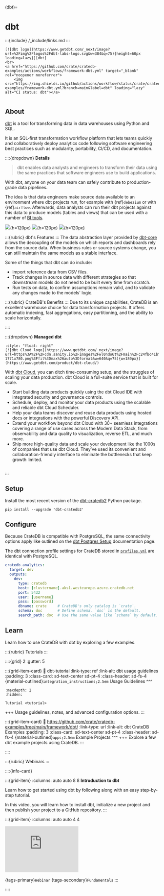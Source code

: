 (dbt)=
# dbt

:::{include} /_include/links.md
:::

```{div} .float-right .text-right
[![dbt logo](https://www.getdbt.com/_next/image?url=%2Fimg%2Flogos%2Fdbt-labs-logo.svg&w=384&q=75){height=60px loading=lazy}][dbt]
<br>
<a href="https://github.com/crate/cratedb-examples/actions/workflows/framework-dbt.yml" target="_blank" rel="noopener noreferrer">
    <img src="https://img.shields.io/github/actions/workflow/status/crate/cratedb-examples/framework-dbt.yml?branch=main&label=dbt" loading="lazy" alt="CI status: dbt"></a>
```
```{div} .clearfix
```

## About

[dbt] is a tool for transforming data in data warehouses using Python and SQL.

It is an SQL‑first transformation workflow platform that lets teams quickly and
collaboratively deploy analytics code following software engineering best practices
such as modularity, portability, CI/CD, and documentation.

::::{dropdown} **Details**

> dbt enables data analysts and engineers to transform their data using the same
> practices that software engineers use to build applications.

With dbt, anyone on your data team can safely contribute to production-grade data
pipelines.

The idea is that data engineers make source data available to an environment where
dbt projects run, for example with {ref}`debezium` or with {ref}`airflow`.
Afterwards, data analysts can run their dbt projects against this data to produce models
(tables and views) that can be used with a number of [BI tools](#bi-tools).

![](https://www.getdbt.com/_next/image?url=https%3A%2F%2Fcdn.sanity.io%2Fimages%2Fwl0ndo6t%2Fmain%2F6e98931b83c4b8bbe45751dced66bc80ea4ec9ac-1999x992.png%3Ffit%3Dmax%26auto%3Dformat&w=640&q=75){h=120px}
![](https://www.getdbt.com/_next/image?url=https%3A%2F%2Fcdn.sanity.io%2Fimages%2Fwl0ndo6t%2Fmain%2Fcd8cba01b3f756a3a7ed194e6e2d6a4072fac194-1220x1200.png%3Ffit%3Dmax%26auto%3Dformat&w=640&q=75){h=120px}
![](https://www.getdbt.com/_next/image?url=https%3A%2F%2Fcdn.sanity.io%2Fimages%2Fwl0ndo6t%2Fmain%2F58b87e47c2aed57fde9ccd49c927c3dff5b57d3c-1466x1130.png%3Ffit%3Dmax%26auto%3Dformat&w=640&q=75){h=120px}

:::{rubric} dbt's Features
:::
The data abstraction layer provided by [dbt-core] allows the decoupling of
the models on which reports and dashboards rely from the source data. When
business rules or source systems change, you can still maintain the same models
as a stable interface.

Some of the things that dbt can do include:

* Import reference data from CSV files.
* Track changes in source data with different strategies so that downstream
  models do not need to be built every time from scratch.
* Run tests on data, to confirm assumptions remain valid, and to validate
  any changes made to the models' logic.

:::{rubric} CrateDB's Benefits
:::
Due to its unique capabilities, CrateDB is an excellent warehouse choice for
data transformation projects. It offers automatic indexing, fast aggregations,
easy partitioning, and the ability to scale horizontally.

::::

:::{dropdown} **Managed dbt**
```{div}
:style: "float: right"
[![dbt Cloud logo](https://www.getdbt.com/_next/image?url=https%3A%2F%2Fcdn.sanity.io%2Fimages%2Fwl0ndo6t%2Fmain%2Fc24fbc41bfc3ddb7fcc64932be56f0836fd355c8-1771x780.png%3Ffit%3Dmax%26auto%3Dformat&w=640&q=75){w=180px}](https://www.getdbt.com/product/dbt-cloud/)
```

With [dbt Cloud], you can ditch time-consuming setup, and the struggles
of scaling your data production. dbt Cloud is a full-suite service that is built for
scale.

- Start building data products quickly using the dbt Cloud IDE with integrated security
  and governance controls.
- Schedule, deploy, and monitor your data products using the scalable and reliable dbt
  Cloud Scheduler.
- Help your data teams discover and reuse data products using hosted docs or integrations
  with the powerful Discovery API.
- Extend your workflow beyond dbt Cloud with 30+ seamless integrations covering a range
  of use cases across the Modern Data Stack, from observability and data quality to
  visualization, reverse ETL, and much more.
- Ship more high-quality data and scale your development like the 1000s of companies that
  use dbt Cloud. They’ve used its convenient and collaboration-friendly interface to
  eliminate the bottlenecks that keep growth limited.

```{div} .clearfix
```
:::


## Setup
Install the most recent version of the [dbt-cratedb2] Python package.
```shell
pip install --upgrade 'dbt-cratedb2'
```

## Configure
Because CrateDB is compatible with PostgreSQL, the same connectivity
options apply like outlined on the [dbt Postgres Setup] documentation
page.

The dbt connection profile settings for CrateDB stored in [`profiles.yml`]
are identical with PostgreSQL.
```yaml
cratedb_analytics:
  target: dev
  outputs:
    dev:
      type: cratedb
      host: [clustername].aks1.westeurope.azure.cratedb.net
      port: 5432
      user: [username]
      pass: [password]
      dbname: crate     # CrateDB's only catalog is `crate`.
      schema: doc       # Define schema. `doc` is the default.
      search_path: doc  # Use the same value like `schema` by default.
```


## Learn

Learn how to use CrateDB with dbt by exploring a few examples.

:::{rubric} Tutorials
:::

::::{grid} 2
:gutter: 5

:::{grid-item-card}
:link: dbt-tutorial
:link-type: ref
:link-alt: dbt usage guidelines
:padding: 3
:class-card: sd-text-center sd-pt-4
:class-header: sd-fs-4
{material-outlined}`integration_instructions;2.5em`
Usage Guidelines
^^^
```{toctree}
:maxdepth: 2
:hidden:

Tutorial <tutorial>
```
+++
Usage guidelines, notes, and advanced configuration options.
:::

:::{grid-item-card}
:link: https://github.com/crate/cratedb-examples/tree/main/framework/dbt/
:link-type: url
:link-alt: dbt CrateDB Examples
:padding: 3
:class-card: sd-text-center sd-pt-4
:class-header: sd-fs-4
{material-outlined}`apps;2.5em`
Example Projects
^^^
+++
Explore a few dbt example projects using CrateDB.
:::

::::


:::{rubric} Webinars
:::

::::{info-card}

:::{grid-item}
:columns: auto auto 8 8
**Introduction to dbt**

Learn how to get started using dbt by following along
with an easy step-by-step tutorial.

In this video, you will learn how to install dbt, initialize a new project
and then publish your project to a GitHub repository.
:::

:::{grid-item}
:columns: auto auto 4 4

<iframe width="240" src="https://www.youtube-nocookie.com/embed/5rNquRnNb4E" title="YouTube video player" frameborder="0" allow="accelerometer; autoplay; clipboard-write; encrypted-media; gyroscope; picture-in-picture; web-share" allowfullscreen></iframe>
&nbsp;

{tags-primary}`Webinar`
{tags-secondary}`Fundamentals`
:::

::::


[dbt]: https://www.getdbt.com/
[dbt-core]: https://github.com/dbt-labs/dbt-core
[dbt-cratedb2]: https://pypi.org/project/dbt-cratedb2/
[dbt Cloud]: https://www.getdbt.com/product/dbt-cloud/
[dbt Postgres Setup]: https://docs.getdbt.com/docs/core/connect-data-platform/postgres-setup
[`profiles.yml`]: https://docs.getdbt.com/docs/core/connect-data-platform/profiles.yml
